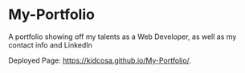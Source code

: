 # My-Portfolio
A portfolio showing off my talents as a Web Developer, as well as my contact info and LinkedIn

Deployed Page: https://kidcosa.github.io/My-Portfolio/.
